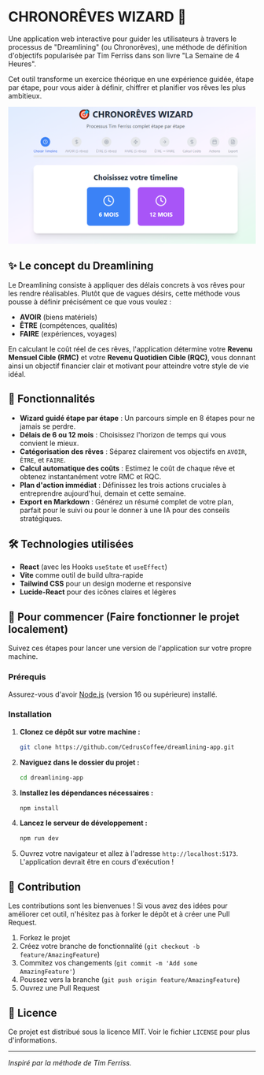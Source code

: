 # CHRONORÊVES WIZARD 🎯

Une application web interactive pour guider les utilisateurs à travers le processus de "Dreamlining" (ou Chronorêves), une méthode de définition d'objectifs popularisée par Tim Ferriss dans son livre "La Semaine de 4 Heures".

Cet outil transforme un exercice théorique en une expérience guidée, étape par étape, pour vous aider à définir, chiffrer et planifier vos rêves les plus ambitieux.

![Aperçu de Chronorêves Wizard](./public/Apercudreamlinerapp.png)


## ✨ Le concept du Dreamlining

Le Dreamlining consiste à appliquer des délais concrets à vos rêves pour les rendre réalisables. Plutôt que de vagues désirs, cette méthode vous pousse à définir précisément ce que vous voulez :
- **AVOIR** (biens matériels)
- **ÊTRE** (compétences, qualités)
- **FAIRE** (expériences, voyages)

En calculant le coût réel de ces rêves, l'application détermine votre **Revenu Mensuel Cible (RMC)** et votre **Revenu Quotidien Cible (RQC)**, vous donnant ainsi un objectif financier clair et motivant pour atteindre votre style de vie idéal.

## 🚀 Fonctionnalités

- **Wizard guidé étape par étape** : Un parcours simple en 8 étapes pour ne jamais se perdre.
- **Délais de 6 ou 12 mois** : Choisissez l'horizon de temps qui vous convient le mieux.
- **Catégorisation des rêves** : Séparez clairement vos objectifs en `AVOIR`, `ÊTRE`, et `FAIRE`.
- **Calcul automatique des coûts** : Estimez le coût de chaque rêve et obtenez instantanément votre RMC et RQC.
- **Plan d'action immédiat** : Définissez les trois actions cruciales à entreprendre aujourd'hui, demain et cette semaine.
- **Export en Markdown** : Générez un résumé complet de votre plan, parfait pour le suivi ou pour le donner à une IA pour des conseils stratégiques.

## 🛠️ Technologies utilisées

- **React** (avec les Hooks `useState` et `useEffect`)
- **Vite** comme outil de build ultra-rapide
- **Tailwind CSS** pour un design moderne et responsive
- **Lucide-React** pour des icônes claires et légères

## 🏁 Pour commencer (Faire fonctionner le projet localement)

Suivez ces étapes pour lancer une version de l'application sur votre propre machine.

### Prérequis

Assurez-vous d'avoir [Node.js](https://nodejs.org/) (version 16 ou supérieure) installé.

### Installation

1.  **Clonez ce dépôt sur votre machine :**
    ```bash
    git clone https://github.com/CedrusCoffee/dreamlining-app.git
    ```

2.  **Naviguez dans le dossier du projet :**
    ```bash
    cd dreamlining-app
    ```

3.  **Installez les dépendances nécessaires :**
    ```bash
    npm install
    ```

4.  **Lancez le serveur de développement :**
    ```bash
    npm run dev
    ```

5.  Ouvrez votre navigateur et allez à l'adresse `http://localhost:5173`. L'application devrait être en cours d'exécution !

## 🤝 Contribution

Les contributions sont les bienvenues ! Si vous avez des idées pour améliorer cet outil, n'hésitez pas à forker le dépôt et à créer une Pull Request.

1.  Forkez le projet
2.  Créez votre branche de fonctionnalité (`git checkout -b feature/AmazingFeature`)
3.  Commitez vos changements (`git commit -m 'Add some AmazingFeature'`)
4.  Poussez vers la branche (`git push origin feature/AmazingFeature`)
5.  Ouvrez une Pull Request

## 📜 Licence

Ce projet est distribué sous la licence MIT. Voir le fichier `LICENSE` pour plus d'informations.

---
*Inspiré par la méthode de Tim Ferriss.*
